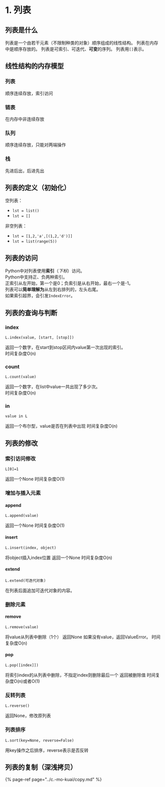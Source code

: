 # 1. 列表

## 列表是什么

列表是一个由若干元素（不限制种类的对象）顺序组成的线性结构。 列表在内存中是顺序存放的。 列表是可索引、可迭代、**可变**的序列。 列表用`[]`表示。

## 线性结构的内存模型

### 列表

顺序连续存放，索引访问

### 链表

在内存中非连续存放

### 队列

顺序连续存放，只能对两端操作

### 栈

先进后出，后进先出

## 列表的定义（初始化）

空列表：

* `lst = list()`
* `lst = []`

非空列表：

* `lst = [1,2,'a',[(1,2,'d')]]`
* `lst = list(range(5))`

## 列表的访问

Python中对列表使用**索引**（_下标_）访问。  
Python中支持正、负两种索引。  
正索引从左开始，第一个是0；负索引是从右开始，最右一个是-1。  
列表可以**简单理解为**从左到右排列的，左头右尾。  
如果索引超界，会引发`IndexError`。

## 列表的查询与判断

### index

```text
L.index(value, [start, [stop]])
```

返回一个数字，在start到stop区间内value第一次出现的索引。  
时间复杂度O\(n\)

### count

```text
L.count(value)
```

返回一个数字，在list中value一共出现了多少次。  
时间复杂度O\(n\)

### in

```text
value in L
```

返回一个布尔型，value是否在列表中出现 时间复杂度O\(n\)

## 列表的修改

### 索引访问修改

```text
L[0]=1
```

返回一个None 时间复杂度O\(1\)

### 增加与插入元素

#### append

```text
L.append(value)
```

返回一个None 时间复杂度O\(1\)

#### insert

```text
L.insert(index, object)
```

将object插入index位置 返回一个None 时间复杂度O\(n\)

#### extend

```text
L.extend(可迭代对象)
```

在列表后面追加可迭代对象的内容。

### 删除元素

#### remove

```text
L.remove(value)
```

将value从列表中删除（1个） 返回None 如果没有value，返回ValueError。 时间复杂度O\(n\)

#### pop

```text
L.pop([index]])
```

将索引index的从列表中删除，不指定index则删除最后一个 返回被删除值 时间复杂度O\(n\)或者O\(1\)

### 反转列表

```text
L.reverse()
```

返回None，修改原列表

### 列表排序

```text
L.sort(key=None, reverse=False)
```

用key操作之后排序，reverse表示是否反转

## 列表的复制（深浅拷贝）

{% page-ref page="../c.-mo-kuai/copy.md" %}

